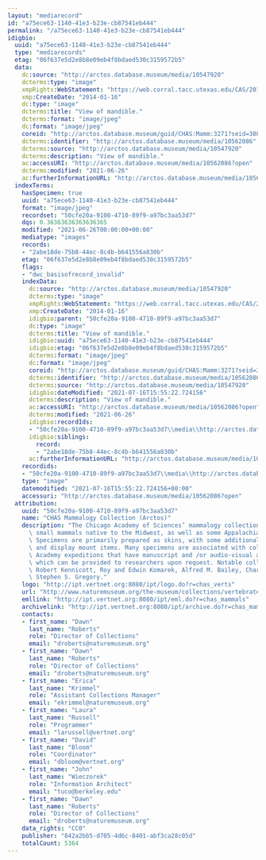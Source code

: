 ```yaml
---
layout: "mediarecord"
id: "a75ece63-1140-41e3-b23e-cb87541eb444"
permalink: "/a75ece63-1140-41e3-b23e-cb87541eb444"
idigbio:
  uuid: "a75ece63-1140-41e3-b23e-cb87541eb444"
  type: "mediarecords"
  etag: "06f637e5d2e8b8e09eb4f8bdaed530c3159572b5"
  data:
    dc:source: "http://arctos.database.museum/media/10547920"
    dcterms:type: "image"
    xmpRights:WebStatement: "https://web.corral.tacc.utexas.edu/CAS/20161217-02/jpg/chas_mamm_3271.7.jpg"
    xmp:CreateDate: "2014-01-16"
    dc:type: "image"
    dcterms:title: "View of mandible."
    dcterms:format: "image/jpeg"
    dc:format: "image/jpeg"
    coreid: "http://arctos.database.museum/guid/CHAS:Mamm:3271?seid=3087872"
    dcterms:identifier: "http://arctos.database.museum/media/10562086"
    dcterms:source: "http://arctos.database.museum/media/10547920"
    dcterms:description: "View of mandible."
    ac:accessURI: "http://arctos.database.museum/media/10562086?open"
    dcterms:modified: "2021-06-26"
    ac:furtherInformationURL: "http://arctos.database.museum/media/10562086"
  indexTerms:
    hasSpecimen: true
    uuid: "a75ece63-1140-41e3-b23e-cb87541eb444"
    format: "image/jpeg"
    recordset: "50cfe20a-9100-4710-89f9-a97bc3aa53d7"
    dqs: 0.36363636363636365
    modified: "2021-06-26T00:00:00+00:00"
    mediatype: "images"
    records:
    - "2abe18de-75b8-44ec-8c4b-b641556a830b"
    etag: "06f637e5d2e8b8e09eb4f8bdaed530c3159572b5"
    flags:
    - "dwc_basisofrecord_invalid"
    indexData:
      dc:source: "http://arctos.database.museum/media/10547920"
      dcterms:type: "image"
      xmpRights:WebStatement: "https://web.corral.tacc.utexas.edu/CAS/20161217-02/jpg/chas_mamm_3271.7.jpg"
      xmp:CreateDate: "2014-01-16"
      idigbio:parent: "50cfe20a-9100-4710-89f9-a97bc3aa53d7"
      dc:type: "image"
      dcterms:title: "View of mandible."
      idigbio:uuid: "a75ece63-1140-41e3-b23e-cb87541eb444"
      idigbio:etag: "06f637e5d2e8b8e09eb4f8bdaed530c3159572b5"
      dcterms:format: "image/jpeg"
      dc:format: "image/jpeg"
      coreid: "http://arctos.database.museum/guid/CHAS:Mamm:3271?seid=3087872"
      dcterms:identifier: "http://arctos.database.museum/media/10562086"
      dcterms:source: "http://arctos.database.museum/media/10547920"
      idigbio:dateModified: "2021-07-16T15:55:22.724156"
      dcterms:description: "View of mandible."
      ac:accessURI: "http://arctos.database.museum/media/10562086?open"
      dcterms:modified: "2021-06-26"
      idigbio:recordIds:
      - "50cfe20a-9100-4710-89f9-a97bc3aa53d7\\media\\http://arctos.database.museum/media/10562086"
      idigbio:siblings:
        record:
        - "2abe18de-75b8-44ec-8c4b-b641556a830b"
      ac:furtherInformationURL: "http://arctos.database.museum/media/10562086"
    recordids:
    - "50cfe20a-9100-4710-89f9-a97bc3aa53d7\\media\\http://arctos.database.museum/media/10562086"
    type: "image"
    datemodified: "2021-07-16T15:55:22.724156+00:00"
    accessuri: "http://arctos.database.museum/media/10562086?open"
  attribution:
    uuid: "50cfe20a-9100-4710-89f9-a97bc3aa53d7"
    name: "CHAS Mammalogy Collection (Arctos)"
    description: "The Chicago Academy of Sciences’ mammalogy collection contains mostly\
      \ small mammals native to the Midwest, as well as some Appalachian species.\
      \ Specimens are primarily prepared as skins, with some additional osteological\
      \ and display mount items. Many specimens are associated with collectors or\
      \ Academy expeditions that have manuscript and /or audio-visual archival material,\
      \ which can be provided to researchers upon request. Notable collectors include\
      \ Robert Kennicott, Roy and Edwin Komarek, Alfred M. Bailey, Charles D. Brower,\
      \ Stephen S. Gregory."
    logo: "http://ipt.vertnet.org:8080/ipt/logo.do?r=chas_verts"
    url: "http://www.naturemuseum.org/the-museum/collections/vertebrates"
    emllink: "http://ipt.vertnet.org:8080/ipt/eml.do?r=chas_mammals"
    archivelink: "http://ipt.vertnet.org:8080/ipt/archive.do?r=chas_mammals"
    contacts:
    - first_name: "Dawn"
      last_name: "Roberts"
      role: "Director of Collections"
      email: "droberts@naturemuseum.org"
    - first_name: "Dawn"
      last_name: "Roberts"
      role: "Director of Collections"
      email: "droberts@naturemuseum.org"
    - first_name: "Erica"
      last_name: "Krimmel"
      role: "Assistant Collections Manager"
      email: "ekrimmel@naturemuseum.org"
    - first_name: "Laura"
      last_name: "Russell"
      role: "Programmer"
      email: "larussell@vertnet.org"
    - first_name: "David"
      last_name: "Bloom"
      role: "Coordinator"
      email: "dbloom@vertnet.org"
    - first_name: "John"
      last_name: "Wieczorek"
      role: "Information Architect"
      email: "tuco@berkeley.edu"
    - first_name: "Dawn"
      last_name: "Roberts"
      role: "Director of Collections"
      email: "droberts@naturemuseum.org"
    data_rights: "CC0"
    publisher: "842a2bb5-d705-4d6c-8401-abf3ca28c05d"
    totalCount: 5364
---
```

